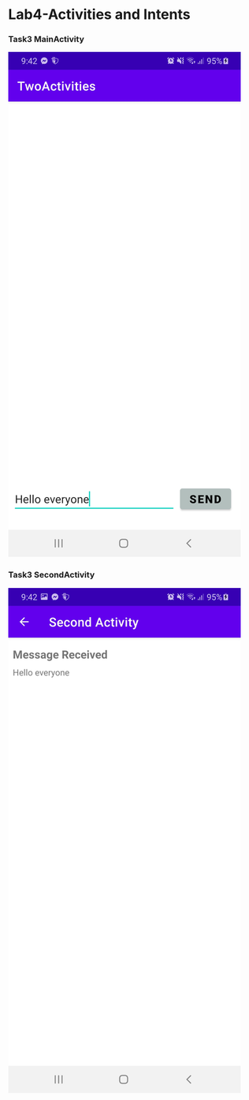 # Lab4-Activities and Intents
### Task3 MainActivity
![](./task3ss.jpg)
### Task3 SecondActivity
![](./task3ss1.jpg)

